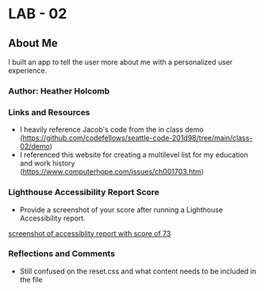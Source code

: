 # LAB - 02

## About Me

I built an app to tell the user more about me with a personalized user experience. 

### Author: Heather Holcomb

### Links and Resources

* I heavily reference Jacob's code from the in class demo (https://github.com/codefellows/seattle-code-201d98/tree/main/class-02/demo)
* I referenced this website for creating a multilevel list for my education and work history (https://www.computerhope.com/issues/ch001703.htm)

### Lighthouse Accessibility Report Score

* Provide a screenshot of your score after running a Lighthouse Accessibility report.

[screenshot of accessiblity report with score of 73](img/Screenshot.png)

### Reflections and Comments

* Still confused on the reset.css and what content needs to be included in the file

